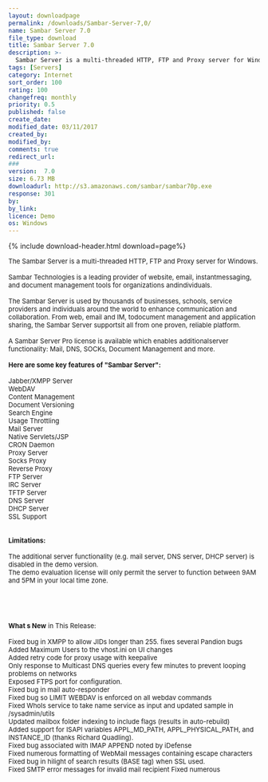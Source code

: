 ```yaml
---
layout: downloadpage
permalink: /downloads/Sambar-Server-7,0/
name: Sambar Server 7.0
file_type: download
title: Sambar Server 7.0
description: >-
  Sambar Server is a multi-threaded HTTP, FTP and Proxy server for Windows
tags: [Servers]
category: Internet
sort_order: 100
rating: 100
changefreq: monthly
priority: 0.5
published: false
create_date:
modified_date: 03/11/2017
created_by:
modified_by:
comments: true
redirect_url:
###
version:  7.0
size: 6.73 MB
downloadurl: http://s3.amazonaws.com/sambar/sambar70p.exe
response: 301
by:
by_link:
licence: Demo
os: Windows
---
```


{% include download-header.html download=page%}

<p style="fix-download-text !important">
<p><font size="2"><p>The Sambar Server is a multi-threaded HTTP, FTP and Proxy server for Windows.<br />
<br />
Sambar Technologies is a leading provider of website, email, instantmessaging, and document management tools for organizations andindividuals. <br />
<br />
The Sambar Server is used by thousands of businesses, schools, service providers and individuals around the world to enhance communication and collaboration. From web, email and IM, todocument management and application sharing, the Sambar Server supportsit all from one proven, reliable platform. <br />
<br />
A Sambar Server Pro license is available which enables additionalserver functionality: Mail, DNS, SOCKs, Document Management and more.<br />
<br />
<span><strong>Here are some key features of "Sambar Server":</strong></span><br />
<br />
Jabber/XMPP Server <br />
WebDAV <br />
Content Management <br />
Document Versioning <br />
Search Engine <br />
Usage Throttling <br />
Mail Server <br />
Native Servlets/JSP <br />
CRON Daemon <br />
Proxy Server <br />
Socks Proxy <br />
Reverse Proxy <br />
FTP Server <br />
IRC Server <br />
TFTP Server <br />
DNS Server <br />
DHCP Server <br />
SSL Support <br />
<br />
<br />
<span><strong>Limitations:</strong></span><br />
<br />
The additional server functionality (e.g. mail server, DNS server, DHCP server) is disabled in the demo version.<br />
The demo evaluation license will only permit the server to function between 9AM and 5PM in your local time zone.</p>
<!-- google_ad_section_end -->
<p>&#160;</p>
<div class="celltext_big"><br />
<br />
<strong>What s New</strong> in This Release:<br />
<br />
Fixed bug in XMPP to allow JIDs longer than 255. fixes several Pandion bugs<br />
Added Maximum Users to the vhost.ini on UI changes<br />
Added retry code for proxy usage with keepalive <br />
Only response to Multicast DNS queries every few minutes to prevent looping problems on networks <br />
Exposed FTPS port for configuration.<br />
Fixed bug in mail auto-responder<br />
Fixed bug so LIMIT WEBDAV is enforced on all webdav commands<br />
Fixed WhoIs service to take name service as input and updated sample in /sysadmin/utils<br />
Updated mailbox folder indexing to include flags (results in auto-rebuild)<br />
Added support for ISAPI variables APPL_MD_PATH, APPL_PHYSICAL_PATH, and INSTANCE_ID (thanks Richard Quadling).<br />
Fixed bug associated with IMAP APPEND noted by iDefense <br />
Fixed numerous formatting of WebMail messages containing escape characters<br />
Fixed bug in hilight of search results (BASE tag) when SSL used.<br />
Fixed SMTP error messages for invalid mail recipient Fixed numerous</div></p></p>
